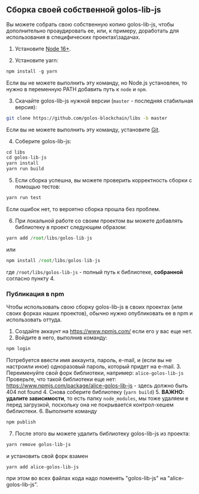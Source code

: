## Сборка своей собственной golos-lib-js

Вы можете собрать свою собственную копию golos-lib-js, чтобы дополнительно проаудировать ее, или, к примеру, доработать для использования в специфических проектах\задачах.

1. Установите [Node 16+](https://nodejs.org/en/download).
   
2. Установите yarn:
```js
npm install -g yarn
```
Если вы не можете выполнить эту команду, но Node.js установлен, то нужно в переменную PATH добавить путь к `node` и `npm`.

3. Скачайте golos-lib-js нужной версии (`master` - последняя стабильная версия):
```sh
git clone https://github.com/golos-blockchain/libs -b master
```
Если вы не можете выполнить эту команду, установите [Git](https://git-scm.com/).

4. Соберите golos-lib-js:
```js
cd libs
cd golos-lib-js
yarn install
yarn run build
```

5. Если сборка успешна, вы можете проверить корректность сборки с помощью тестов:
```js
yarn run test
```
Если ошибок нет, то вероятно сборка прошла без проблем.

6. При локальной работе со своим проектом вы можете добавлять библиотеку в проект следующим образом:
```js
yarn add /root/libs/golos-lib-js
```
или
```js
npm install /root/libs/golos-lib-js
```
где `/root/libs/golos-lib-js` - полный путь к библиотеке, **собранной** согласно пункту 4.

### Публикация в npm

Чтобы использовать свою сборку golos-lib-js в своих проектах (или своих форках наших проектов), обычно нужно опубликовать ее в npm и использовать оттуда.

1. Создайте аккаунт на https://www.npmjs.com/ если его у вас еще нет.
2. Войдите в него, выполнив команду:
```sh
npm login
```
Потребуется ввести имя аккаунта, пароль, e-mail, и (если вы не настроили иное) одноразовый пароль, который придет на e-mail.
3. Переименуйте свой форк библиотеки, например: `alice-golos-lib-js`
Проверьте, что такой библиотеки еще нет: https://www.npmjs.com/package/alice-golos-lib-js - здесь должно быть 404 not found
4. Снова соберите библиотеку (`yarn build`)
5. **ВАЖНО: удалите зависимости**, то есть папку `node_modules`, мы тоже удаляем е перед загрузкой, поскольку она не покрывается контрол-хешем библиотеки.
6. Выполните команду
```sh
npm publish
```
7. После этого вы можете удалить библиотеку golos-lib-js из проекта:
```sh
yarn remove golos-lib-js
```
и установить свой форк взамен
```sh
yarn add alice-golos-lib-js
```
при этом во всех файлах кода надо поменять "golos-lib-js" на "alice-golos-lib-js".
